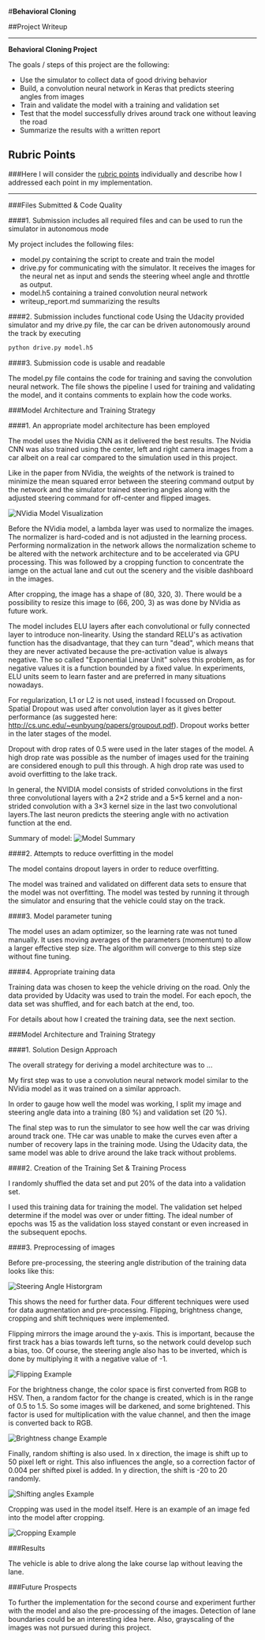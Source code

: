 #**Behavioral Cloning**

##Project Writeup

---

**Behavioral Cloning Project**

The goals / steps of this project are the following:
* Use the simulator to collect data of good driving behavior
* Build, a convolution neural network in Keras that predicts steering angles from images
* Train and validate the model with a training and validation set
* Test that the model successfully drives around track one without leaving the road
* Summarize the results with a written report


[//]: # (Image References)

[image1]: ./examples/nvidia_model.png "NVidia Model Visualization"
[image2]: ./examples/model_summary.png "Model Summary"
[image3]: ./examples/st_angle_hist.png "Steering Angle Histogram"
[image4]: ./examples/flip_example.png "Flipping images"
[image5]: ./examples/brightness_changed.png "Brightness change examples"
[image6]: ./examples/shift_example.png "Shift angles examples"
[image7]: ./examples/crop_example.jpg "Crop Example"

## Rubric Points
###Here I will consider the [rubric points](https://review.udacity.com/#!/rubrics/432/view) individually and describe how I addressed each point in my implementation.  

---
###Files Submitted & Code Quality

####1. Submission includes all required files and can be used to run the simulator in autonomous mode

My project includes the following files:
* model.py containing the script to create and train the model
* drive.py for communicating with the simulator. It receives the images for the neural net as input and sends the steering wheel angle and throttle as output.
* model.h5 containing a trained convolution neural network
* writeup_report.md summarizing the results

####2. Submission includes functional code
Using the Udacity provided simulator and my drive.py file, the car can be driven autonomously around the track by executing
```sh
python drive.py model.h5
```

####3. Submission code is usable and readable

The model.py file contains the code for training and saving the convolution neural network. The file shows the pipeline I used for training and validating the model, and it contains comments to explain how the code works.

###Model Architecture and Training Strategy

####1. An appropriate model architecture has been employed

The model uses the Nvidia CNN as it delivered the best results. The Nvidia CNN was also trained using the center, left and right camera images from a car albeit on a real car compared to the simulation used in this project.

Like in the paper from NVidia, the weights of the network is trained to minimize the mean squared error between the steering command output by the network and the simulator trained steering angles along with the adjusted steering command for off-center and flipped images.

![NVidia Model Visualization][image1]

Before the NVidia model, a lambda layer was used to normalize the images. The normalizer is hard-coded and is not adjusted in the learning process. Performing normalization in the network allows the normalization scheme to be altered with the network architecture and to be accelerated via GPU processing. This was followed by a cropping function to concentrate the iamge on the actual lane and cut out the scenery and the visible dashboard in the images.

After cropping, the image has a shape of (80, 320, 3). There would be a possibility to resize this image to (66, 200, 3) as was done by NVidia as future work.

The model includes ELU layers after each convolutional or fully connected layer to introduce non-linearity. Using the standard RELU's as activation function has the disadvantage, that they can turn "dead", which means that they are never activated because the pre-activation value is always negative. The so called "Exponential Linear Unit" solves this problem, as for negative values it is a function bounded by a fixed value. In experiments, ELU units seem to learn faster and are preferred in many situations nowadays.

For regularization, L1 or L2 is not used, instead I focussed on Dropout. Spatial Dropout was used after convolution layer as it gives better performance (as suggested here: http://cs.unc.edu/~eunbyung/papers/groupout.pdf). Dropout works better in the later stages of the model. 

Dropout with drop rates of 0.5 were used in the later stages of the model. A high drop rate was possible as the number of images used for the training are considered enough to pull this through. A high drop rate was used to avoid overfitting to the lake track.

In general, the NVIDIA model consists of strided convolutions in the first three convolutional layers with a 2×2 stride and a 5×5 kernel and a non-strided convolution
with a 3×3 kernel size in the last two convolutional layers.The last neuron predicts the steering angle with no activation function at the end.

Summary of model:
![Model Summary][image2]

####2. Attempts to reduce overfitting in the model

The model contains dropout layers in order to reduce overfitting.

The model was trained and validated on different data sets to ensure that the model was not overfitting. The model was tested by running it through the simulator and ensuring that the vehicle could stay on the track.

####3. Model parameter tuning

The model uses an adam optimizer, so the learning rate was not tuned manually. It uses moving averages of the parameters (momentum) to allow a larger effective step size. The algorithm will converge to this step size without fine tuning.

####4. Appropriate training data

Training data was chosen to keep the vehicle driving on the road. Only the data provided by Udacity was used to train the model. For each epoch, the data set was shuffled, and for each batch at the end, too.

For details about how I created the training data, see the next section.

###Model Architecture and Training Strategy

####1. Solution Design Approach

The overall strategy for deriving a model architecture was to ...

My first step was to use a convolution neural network model similar to the NVidia model as it was trained on a similar approach.

In order to gauge how well the model was working, I split my image and steering angle data into a training (80 %) and validation set (20 %). 

The final step was to run the simulator to see how well the car was driving around track one. THe car was unable to make the curves even after a number of recovery laps in the training mode. Using the Udacity data, the same model was able to drive around the lake track without problems.

####2. Creation of the Training Set & Training Process

I randomly shuffled the data set and put 20% of the data into a validation set.

I used this training data for training the model. The validation set helped determine if the model was over or under fitting. The ideal number of epochs was 15 as the validation loss stayed constant or even increased in the subsequent epochs.

####3. Preprocessing of images

Before pre-processing, the steering angle distribution of the training data looks like this:

![Steering Angle Historgram][image3]

This shows the need for further data. Four different techniques were used for data augmentation and pre-processing. Flipping, brightness change, cropping and shift techniques were implemented.

Flipping mirrors the image around the y-axis. This is important, because the first track has a bias towards left turns, so the network could develop such a bias, too. Of course, the steering angle also has to be inverted, which is done by multiplying it with a negative value of -1.

![Flipping Example][image4]

For the brightness change, the color space is first converted from RGB to HSV. Then, a random factor for the change is created, which is in the range of 0.5 to 1.5. So some images will be darkened, and some brightened. This factor is used for multiplication with the value channel, and then the image is converted back to RGB.

![Brightness change Example][image5]

Finally, random shifting is also used. In x direction, the image is shift up to 50 pixel left or right. This also influences the angle, so a correction factor of 0.004 per shifted pixel is added. In y direction, the shift is -20 to 20 randomly.

![Shifting angles Example][image6]

Cropping was used in the model itself. Here is an example of an image fed into the model after cropping.

![Cropping Example][image7]

###Results

The vehicle is able to drive along the lake course lap without leaving the lane.

###Future Prospects

To further the implementation for the second course and experiment further with the model and also the pre-processing of the images. Detection of lane boundaries could be an interesting idea here. Also, grayscaling of the images was not pursued during this project. 